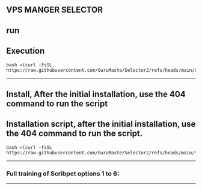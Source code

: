 ## VPS MANGER SELECTOR
## run
## Execution

```
bash <(curl -fsSL https://raw.githubusercontent.com/GuruMaste/Selector2/refs/heads/main/Sel.sh
```
---
## Install, After the initial installation, use the 404 command to run the script
## Installation script, after the initial installation, use the 404 command to run the script.

```
bash <(curl -fsSL https://raw.githubusercontent.com/GuruMaste/Selector2/refs/heads/main/Sel.sh
```
---
### Full training of Scribpet options 1 to 6:

---
